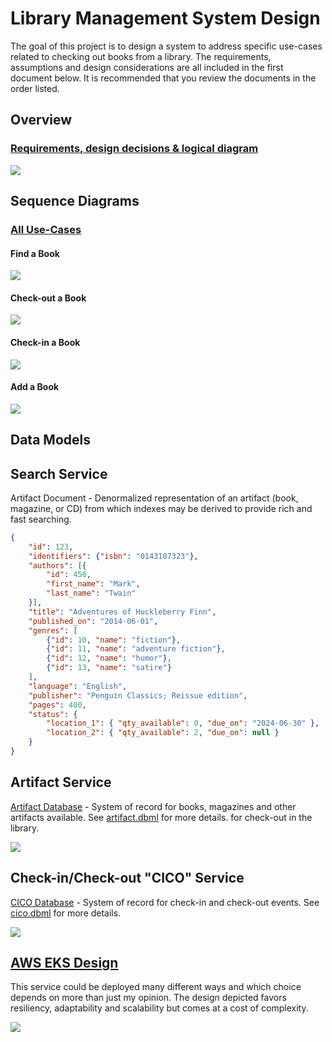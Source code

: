 # Library Management System Design

The goal of this project is to design a system to address specific use-cases related to checking 
out books from a library.  The requirements, assumptions and design considerations are all 
included in the first document below.  It is recommended that you review the documents in the 
order listed.

## Overview

### [Requirements, design decisions & logical diagram](./system/library.drawio)

![](./system/library.drawio.png)

## Sequence Diagrams

### [All Use-Cases](./sequence/useCases.puml)

#### Find a Book 

![](./sequence/useCases-Find_Artifacts.png)

#### Check-out a Book 

![](./sequence/useCases-Check_Out.png)

#### Check-in a Book 

![](./sequence/useCases-Check_In.png)

#### Add a Book 

![](./sequence/useCases-Add_a_Book.png)

## Data Models

## Search Service

Artifact Document - Denormalized representation of an artifact (book, magazine, or CD) from 
which indexes may be derived to provide rich and fast searching.

```json
{
    "id": 123,
    "identifiers": {"isbn": "0143107323"},
    "authors": [{
        "id": 456,
        "first_name": "Mark",
        "last_name": "Twain"
    }],
    "title": "Adventures of Huckleberry Finn",
    "published_on": "2014-06-01",
    "genres": [
        {"id": 10, "name": "fiction"},
        {"id": 11, "name": "adventure fiction"},
        {"id": 12, "name": "humor"},
        {"id": 13, "name": "satire"}
    ],
    "language": "English",
    "publisher": "Penguin Classics; Reissue edition",
    "pages": 400,
    "status": {
        "location_1": { "qty_available": 0, "due_on": "2024-06-30" },
        "location_2": { "qty_available": 2, "due_on": null }
    }
}
```

## Artifact Service

[Artifact Database](data/artifact.dbml) - System of record for books, magazines and other 
artifacts available. See [artifact.dbml](data/artifact.dbml) for more details.
for 
check-out in the library.

![](data/Artifact.svg)

## Check-in/Check-out "CICO" Service 

[CICO Database](data/CICO.dbml) - System of record for check-in and check-out events. See 
[cico.dbml](data/CICO.dbml) for more details.

![](data/CICO.svg)

## [AWS EKS Design](./system/eks.drawio)

This service could be deployed many different ways and which choice depends on more than just my 
opinion. The design depicted favors resiliency, adaptability and scalability but comes at a cost 
of complexity.

![](./system/eks.drawio.png)